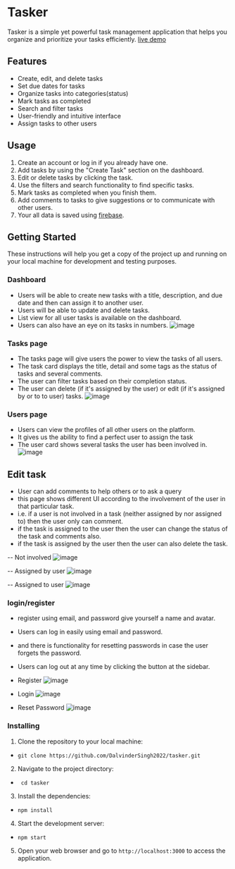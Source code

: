 # Tasker
Tasker is a simple yet powerful task management application that helps you organize and prioritize your tasks efficiently.
[live demo](https://taskmanagerds.netlify.app/)


## Features
- Create, edit, and delete tasks
- Set due dates for tasks
- Organize tasks into categories(status)
- Mark tasks as completed
- Search and filter tasks
- User-friendly and intuitive interface
- Assign tasks to other users

## Usage
1. Create an account or log in if you already have one.
2. Add tasks by using the "Create Task" section on the dashboard.
3. Edit or delete tasks by clicking the task.
4. Use the filters and search functionality to find specific tasks.
5. Mark tasks as completed when you finish them.
6. Add comments to tasks to give suggestions or to communicate with other users.
7. Your all data is saved using [firebase](www.firebase.com).

## Getting Started
These instructions will help you get a copy of the project up and running on your local machine for development and testing purposes.

### Dashboard
- Users will be able to create new tasks with a title, description, and due date and then can assign it to another user.
- Users will be able to update and delete tasks.
- List view for all user tasks is available on the dashboard.
- Users can also have an eye on its tasks in numbers.
![image](https://github.com/DalvinderSingh2022/taskManager/assets/110463060/ee928ffa-e30d-4e50-92f4-ecb3d41e84e4)

### Tasks page
- The tasks page will give users the power to view the tasks of all users.
- The task card displays the title, detail and some tags as the status of tasks and several comments.
- The user can filter tasks based on their completion status.
- The user can delete (if it's assigned by the user) or edit (if it's assigned by or to to user) tasks.
![image](https://github.com/DalvinderSingh2022/taskManager/assets/110463060/c35a7190-5645-47a0-ba86-7fcdb7fe10ed)

### Users page
- Users can view the profiles of all other users on the platform.
- It gives us the ability to find a perfect user to assign the task
- The user card shows several tasks the user has been involved in.
![image](https://github.com/DalvinderSingh2022/taskManager/assets/110463060/5c141585-179c-4c13-b082-b48a0da433b6)

## Edit task
- User can add comments to help others or to ask a query
- this page shows different UI according to the involvement of the user in that particular task.
- i.e. if a user is not involved in a task (neither assigned by nor assigned to) then the user only can comment.
- if the task is assigned to the user then the user can change the status of the task and comments also.
- if the task is assigned by the user then the user can also delete the task.  

-- Not involved
![image](https://github.com/DalvinderSingh2022/taskManager/assets/110463060/a47d6147-0760-47cc-a67f-83892dc47657)

-- Assigned by user
![image](https://github.com/DalvinderSingh2022/taskManager/assets/110463060/65780154-be83-4bcd-a83d-8d8eebd25384)

-- Assigned to user
![image](https://github.com/DalvinderSingh2022/taskManager/assets/110463060/dcb7e1a9-0e81-4182-91ca-a8081234c9b4)


### login/register
- register using email, and password give yourself a name and avatar.
- Users can log in easily using email and password.
- and there is functionality for resetting passwords in case the user forgets the password.
- Users can log out at any time by clicking the button at the sidebar.

- Register
![image](https://github.com/DalvinderSingh2022/taskManager/assets/110463060/4ef3c47c-93c5-480d-ab06-baefe548ac0a)

- Login
![image](https://github.com/DalvinderSingh2022/taskManager/assets/110463060/09a7386c-7432-40a0-8e7c-d987fcd0e0a8)

- Reset Password
![image](https://github.com/DalvinderSingh2022/taskManager/assets/110463060/579dd881-1598-44bd-9402-fb55ad69dc57)


### Installing
1. Clone the repository to your local machine:
- ```git clone https://github.com/DalvinderSingh2022/tasker.git```
  
2. Navigate to the project directory:
- ``` cd tasker```
  
3. Install the dependencies:
- ```npm install```

4. Start the development server:
- ```npm start```
  
5. Open your web browser and go to ```http://localhost:3000``` to access the application.
